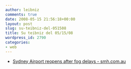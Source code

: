 ```yaml
---
author: leibniz
comments: true
date: 2008-05-15 21:56:18+00:00
layout: post
slug: su-teibniz-del-051508
title: Su teibniz del 05/15/08
wordpress_id: 2790
categories:
- web
---
```




  * [Sydney Airport reopens after fog delays - smh.com.au](http://feeds.feedburner.com/~r/teibniz/~3/290800553/34881216)


